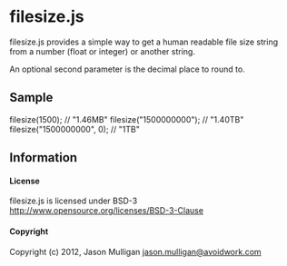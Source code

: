 # filesize.js
filesize.js provides a simple way to get a human readable file size string from a number (float or integer) or another string.

An optional second parameter is the decimal place to round to.

## Sample
filesize(1500); // "1.46MB"
filesize("1500000000"); // "1.40TB"
filesize("1500000000", 0); // "1TB"

## Information
#### License
filesize.js is licensed under BSD-3 http://www.opensource.org/licenses/BSD-3-Clause

#### Copyright
Copyright (c) 2012, Jason Mulligan <jason.mulligan@avoidwork.com>